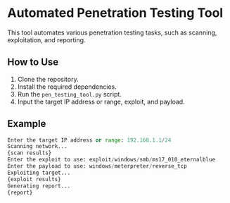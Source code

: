 # Automated Penetration Testing Tool

This tool automates various penetration testing tasks, such as scanning, exploitation, and reporting.

## How to Use

1. Clone the repository.
2. Install the required dependencies.
3. Run the `pen_testing_tool.py` script.
4. Input the target IP address or range, exploit, and payload.

## Example

```python
Enter the target IP address or range: 192.168.1.1/24
Scanning network...
{scan results}
Enter the exploit to use: exploit/windows/smb/ms17_010_eternalblue
Enter the payload to use: windows/meterpreter/reverse_tcp
Exploiting target...
{exploit results}
Generating report...
{report}
